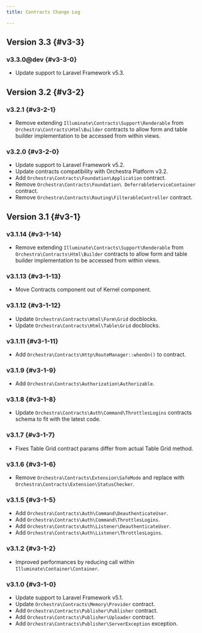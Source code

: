```yaml
---
title: Contracts Change Log

---
```


## Version 3.3 {#v3-3}

### v3.3.0@dev {#v3-3-0}

* Update support to Laravel Framework v5.3.

## Version 3.2 {#v3-2}

### v3.2.1 {#v3-2-1}

* Remove extending `Illuminate\Contracts\Support\Renderable` from `Orchestra\Contracts\Html\Builder` contracts to allow form and table builder implementation to be accessed from within views.

### v3.2.0 {#v3-2-0}

* Update support to Laravel Framework v5.2.
* Update contracts compatibility with Orchestra Platform v3.2.
* Add `Orchestra\Contracts\Foundation\Application` contract.
* Remove `Orchestra\Contracts\Foundation\ DeferrableServiceContainer` contract.
* Remove `Orchestra\Contracts\Routing\FilterableController` contract.

## Version 3.1 {#v3-1}

### v3.1.14 {#v3-1-14}

* Remove extending `Illuminate\Contracts\Support\Renderable` from `Orchestra\Contracts\Html\Builder` contracts to allow form and table builder implementation to be accessed from within views.

### v3.1.13 {#v3-1-13}

* Move Contracts component out of Kernel component.

### v3.1.12 {#v3-1-12}

* Update `Orchestra\Contracts\Html\Form\Grid` docblocks.
* Update `Orchestra\Contracts\Html\Table\Grid` docblocks.

### v3.1.11 {#v3-1-11}

* Add `Orchestra\Contracts\Http\RouteManager::whenOn()` to contract.

### v3.1.9 {#v3-1-9}

* Add `Orchestra\Contracts\Authorization\Authorizable`.

### v3.1.8 {#v3-1-8}

* Update `Orchestra\Contracts\Auth\Command\ThrottlesLogins` contracts schema to fit with the latest code.

### v3.1.7 {#v3-1-7}

* Fixes Table Grid contract params differ from actual Table Grid method.

### v3.1.6 {#v3-1-6}

* Remove `Orchestra\Contracts\Extension\SafeMode` and replace with `Orchestra\Contracts\Extension\StatusChecker`.

### v3.1.5 {#v3-1-5}

* Add `Orchestra\Contracts\Auth\Command\DeauthenticateUser`.
* Add `Orchestra\Contracts\Auth\Command\ThrottlesLogins`.
* Add `Orchestra\Contracts\Auth\Listener\DeauthenticateUser`.
* Add `Orchestra\Contracts\Auth\Listener\ThrottlesLogins`.

### v3.1.2 {#v3-1-2}

* Improved performances by reducing call within `Illuminate\Container\Container`.

### v3.1.0 {#v3-1-0}

* Update support to Laravel Framework v5.1.
* Update `Orchestra\Contracts\Memory\Provider` contract.
* Add `Orchestra\Contracts\Publisher\Publisher` contract.
* Add `Orchestra\Contracts\Publisher\Uploader` contract.
* Add `Orchestra\Contracts\Publisher\ServerException` exception.
